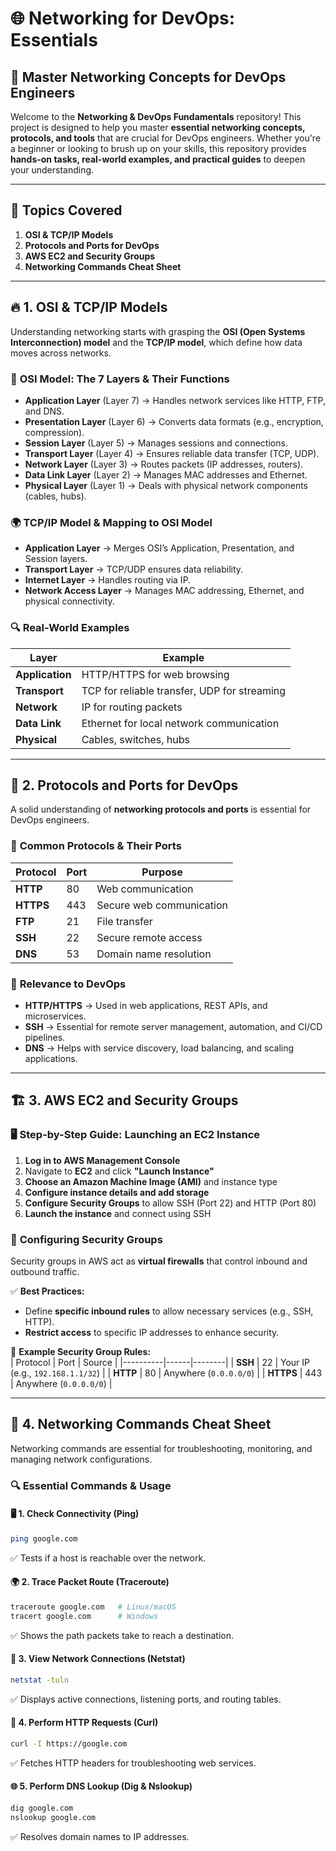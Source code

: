 # 🌐 Networking for DevOps: Essentials

## 🚀 Master Networking Concepts for DevOps Engineers  

Welcome to the **Networking & DevOps Fundamentals** repository! This project is designed to help you master **essential networking concepts, protocols, and tools** that are crucial for DevOps engineers. Whether you're a beginner or looking to brush up on your skills, this repository provides **hands-on tasks, real-world examples, and practical guides** to deepen your understanding.  

---

## 📌 Topics Covered  

1. **OSI & TCP/IP Models**  
2. **Protocols and Ports for DevOps**  
3. **AWS EC2 and Security Groups**  
4. **Networking Commands Cheat Sheet**  

---

## 🔥 1. OSI & TCP/IP Models  

Understanding networking starts with grasping the **OSI (Open Systems Interconnection) model** and the **TCP/IP model**, which define how data moves across networks.

### 📜 **OSI Model: The 7 Layers & Their Functions**  
- **Application Layer** (Layer 7) → Handles network services like HTTP, FTP, and DNS.  
- **Presentation Layer** (Layer 6) → Converts data formats (e.g., encryption, compression).  
- **Session Layer** (Layer 5) → Manages sessions and connections.  
- **Transport Layer** (Layer 4) → Ensures reliable data transfer (TCP, UDP).  
- **Network Layer** (Layer 3) → Routes packets (IP addresses, routers).  
- **Data Link Layer** (Layer 2) → Manages MAC addresses and Ethernet.  
- **Physical Layer** (Layer 1) → Deals with physical network components (cables, hubs).  

### 🌍 **TCP/IP Model & Mapping to OSI Model**  
- **Application Layer** → Merges OSI’s Application, Presentation, and Session layers.  
- **Transport Layer** → TCP/UDP ensures data reliability.  
- **Internet Layer** → Handles routing via IP.  
- **Network Access Layer** → Manages MAC addressing, Ethernet, and physical connectivity.  

### 🔍 **Real-World Examples**  
| Layer | Example |
|-------|---------|
| **Application** | HTTP/HTTPS for web browsing |
| **Transport** | TCP for reliable transfer, UDP for streaming |
| **Network** | IP for routing packets |
| **Data Link** | Ethernet for local network communication |
| **Physical** | Cables, switches, hubs |

---

## 🚀 2. Protocols and Ports for DevOps  

A solid understanding of **networking protocols and ports** is essential for DevOps engineers.

### 🔗 **Common Protocols & Their Ports**  
| Protocol | Port | Purpose |
|----------|------|---------|
| **HTTP** | 80 | Web communication |
| **HTTPS** | 443 | Secure web communication |
| **FTP** | 21 | File transfer |
| **SSH** | 22 | Secure remote access |
| **DNS** | 53 | Domain name resolution |

### 🎯 **Relevance to DevOps**  
- **HTTP/HTTPS** → Used in web applications, REST APIs, and microservices.  
- **SSH** → Essential for remote server management, automation, and CI/CD pipelines.  
- **DNS** → Helps with service discovery, load balancing, and scaling applications.  

---

## 🏗️ 3. AWS EC2 and Security Groups  

### 🖥️ **Step-by-Step Guide: Launching an EC2 Instance**  
1. **Log in to AWS Management Console**  
2. Navigate to **EC2** and click **"Launch Instance"**  
3. **Choose an Amazon Machine Image (AMI)** and instance type  
4. **Configure instance details and add storage**  
5. **Configure Security Groups** to allow SSH (Port 22) and HTTP (Port 80)  
6. **Launch the instance** and connect using SSH  

### 🔐 **Configuring Security Groups**  
Security groups in AWS act as **virtual firewalls** that control inbound and outbound traffic.

✅ **Best Practices:**  
- Define **specific inbound rules** to allow necessary services (e.g., SSH, HTTP).  
- **Restrict access** to specific IP addresses to enhance security.  

📌 **Example Security Group Rules:**  
| Protocol | Port | Source |
|----------|------|--------|
| **SSH** | 22 | Your IP (e.g., `192.168.1.1/32`) |
| **HTTP** | 80 | Anywhere (`0.0.0.0/0`) |
| **HTTPS** | 443 | Anywhere (`0.0.0.0/0`) |

---

## 📖 4. Networking Commands Cheat Sheet  

Networking commands are essential for troubleshooting, monitoring, and managing network configurations.  

### 🔍 **Essential Commands & Usage**  

#### 🖥️ **1. Check Connectivity (Ping)**
```sh
ping google.com
```
✅ Tests if a host is reachable over the network.  

#### 🌍 **2. Trace Packet Route (Traceroute)**
```sh
traceroute google.com   # Linux/macOS
tracert google.com      # Windows
```
✅ Shows the path packets take to reach a destination.  

#### 📡 **3. View Network Connections (Netstat)**
```sh
netstat -tuln
```
✅ Displays active connections, listening ports, and routing tables.  

#### 🔗 **4. Perform HTTP Requests (Curl)**
```sh
curl -I https://google.com
```
✅ Fetches HTTP headers for troubleshooting web services.  

#### 🌐 **5. Perform DNS Lookup (Dig & Nslookup)**
```sh
dig google.com
nslookup google.com
```
✅ Resolves domain names to IP addresses.  
